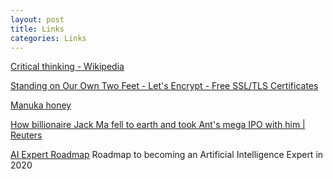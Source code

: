 ```yaml
---
layout: post
title: Links
categories: Links
---
```


[Critical thinking - Wikipedia](https://en.wikipedia.org/wiki/Critical_thinking)

[Standing on Our Own Two Feet - Let's Encrypt - Free SSL/TLS Certificates](https://letsencrypt.org/2020/11/06/own-two-feet.html)

[Manuka honey](https://www.afar.com/magazine/the-wild-story-of-manuka-the-worlds-most-coveted-honey)

[How billionaire Jack Ma fell to earth and took Ant's mega IPO with him | Reuters](https://www.reuters.com/article/ant-group-ipo-suspension-regulators/how-billionaire-jack-ma-fell-to-earth-and-took-ants-mega-ipo-with-him-idUSKBN27L2GX)

[AI Expert Roadmap](https://i.am.ai/roadmap) Roadmap to becoming an Artificial Intelligence Expert in 2020
